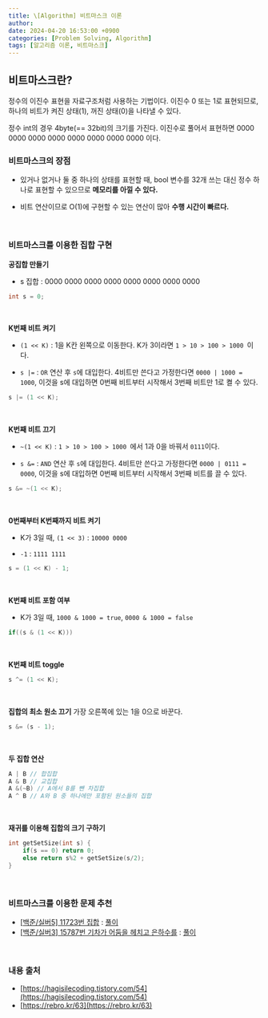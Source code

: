 ```yaml
---
title: \[Algorithm] 비트마스크 이론 
author: 
date: 2024-04-20 16:53:00 +0900
categories: [Problem Solving, Algorithm]
tags: [알고리즘 이론, 비트마스크]
---
```


## **비트마스크란?**

정수의 이진수 표현을 자료구조처럼 사용하는 기법이다. 이진수 0 또는 1로 표현되므로, 하나의 비트가 켜진 상태(1), 꺼진 상태(0)을 나타낼 수 있다.

정수 int의 경우 4byte(== 32bit)의 크기를 가진다. 이진수로 풀어서 표현하면 0000 0000 0000 0000 0000 0000 0000 0000 이다. 

### **비트마스크의 장점**

- 있거나 없거나 둘 중 하나의 상태를 표현할 때, bool 변수를 32개 쓰는 대신 정수 하나로 표현할 수 있으므로 **메모리를 아낄 수 있다.**

- 비트 연산이므로 O(1)에 구현할 수 있는 연산이 많아 **수행 시간이 빠르다.**

<br>

### **비트마스크를 이용한 집합 구현**

**공집합 만들기**

- s 집합 : 0000 0000 0000 0000 0000 0000 0000 0000

```cpp
int s = 0; 
```
<br>

**K번째 비트 켜기**

- `(1 << K)` : 1을 K칸 왼쪽으로 이동한다. K가 3이라면 `1 > 10 > 100 > 1000 `이다.

- `s |=` : `OR` 연산 후 `s`에 대입한다. 4비트만 쓴다고 가정한다면 `0000 | 1000 = 1000`, 이것을 s에 대입하면 0번째 비트부터 시작해서 3번째 비트만 1로 켤 수 있다.

```cpp
s |= (1 << K);
```
<br>

**K번째 비트 끄기**

- `~(1 << K)` : `1 > 10 > 100 > 1000 `에서 1과 0을 바꿔서 `0111`이다.

- `s &=` : `AND` 연산 후 `s`에 대입한다. 4비트만 쓴다고 가정한다면 `0000 | 0111 = 0000`, 이것을 s에 대입하면 0번째 비트부터 시작해서 3번째 비트를 끌 수 있다.

```cpp
s &= ~(1 << K);
```
<br>

**0번째부터 K번째까지 비트 켜기**

- K가 3일 때, `(1 << 3)` : `10000 0000`

- `-1` : `1111 1111`
```cpp
s = (1 << K) - 1;
```
<br>

**K번째 비트 포함 여부**

- K가 3일 때, `1000 & 1000 = true`, `0000 & 1000 = false`

```cpp
if((s & (1 << K))) 
```
<br>

**K번째 비트 toggle**
```cpp
s ^= (1 << K);
```
<br>

**집합의 최소 원소 끄기**
가장 오른쪽에 있는 1을 0으로 바꾼다.
```cpp
s &= (s - 1);
```
<br>

**두 집합 연산**
```cpp
A | B // 합집합
A & B // 교집합
A &(~B) // A에서 B를 뺀 차집합
A ^ B // A와 B 중 하나에만 포함된 원소들의 집합
```
<br>

**재귀를 이용해 집합의 크기 구하기**
```cpp
int getSetSize(int s) {
    if(s == 0) return 0;
    else return s%2 + getSetSize(s/2);
}
```
<br>

### **비트마스크를 이용한 문제 추천**

- [[백준/실버5] 11723번 집합](https://www.acmicpc.net/problem/11723) : [풀이](https://github.com/RumosZin/algorithm-study/blob/main/BOJ/S5_11723.cpp)
- [[백준/실버3] 15787번 기차가 어둠을 헤치고 은하수를](https://www.acmicpc.net/problem/15787) : [풀이](https://github.com/RumosZin/algorithm-study/blob/main/BOJ/S2_15787.cpp)

<br>

### **내용 출처**

- [https://hagisilecoding.tistory.com/54](https://hagisilecoding.tistory.com/54)
- [https://rebro.kr/63](https://rebro.kr/63)
